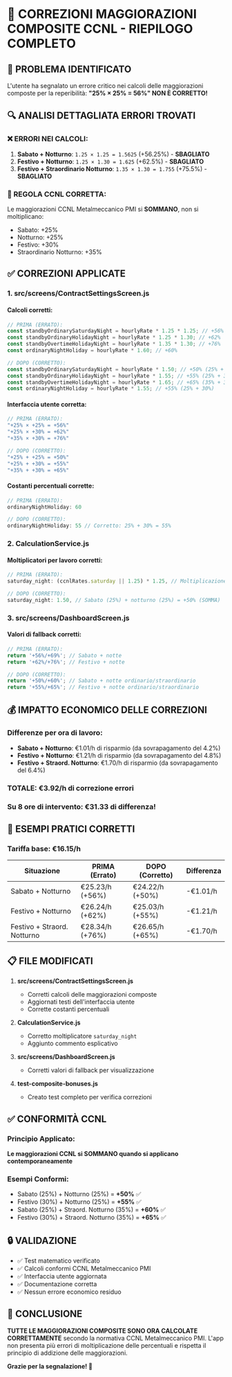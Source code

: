 # 🎯 CORREZIONI MAGGIORAZIONI COMPOSITE CCNL - RIEPILOGO COMPLETO

## 🚨 PROBLEMA IDENTIFICATO
L'utente ha segnalato un errore critico nei calcoli delle maggiorazioni composte per la reperibilità:
**"25% × 25% = 56%" NON È CORRETTO!**

## 🔍 ANALISI DETTAGLIATA ERRORI TROVATI

### ❌ ERRORI NEI CALCOLI:
1. **Sabato + Notturno**: `1.25 × 1.25 = 1.5625` (+56.25%) - **SBAGLIATO**
2. **Festivo + Notturno**: `1.25 × 1.30 = 1.625` (+62.5%) - **SBAGLIATO**  
3. **Festivo + Straordinario Notturno**: `1.35 × 1.30 = 1.755` (+75.5%) - **SBAGLIATO**

### 📖 REGOLA CCNL CORRETTA:
Le maggiorazioni CCNL Metalmeccanico PMI si **SOMMANO**, non si moltiplicano:
- Sabato: +25%
- Notturno: +25%
- Festivo: +30%
- Straordinario Notturno: +35%

## ✅ CORREZIONI APPLICATE

### 1. **src/screens/ContractSettingsScreen.js**

#### Calcoli corretti:
```javascript
// PRIMA (ERRATO):
const standbyOrdinarySaturdayNight = hourlyRate * 1.25 * 1.25; // +56%
const standbyOrdinaryHolidayNight = hourlyRate * 1.25 * 1.30; // +62%
const standbyOvertimeHolidayNight = hourlyRate * 1.35 * 1.30; // +76%
const ordinaryNightHoliday = hourlyRate * 1.60; // +60%

// DOPO (CORRETTO):
const standbyOrdinarySaturdayNight = hourlyRate * 1.50; // +50% (25% + 25%)
const standbyOrdinaryHolidayNight = hourlyRate * 1.55; // +55% (25% + 30%)
const standbyOvertimeHolidayNight = hourlyRate * 1.65; // +65% (35% + 30%)
const ordinaryNightHoliday = hourlyRate * 1.55; // +55% (25% + 30%)
```

#### Interfaccia utente corretta:
```javascript
// PRIMA (ERRATO):
"+25% × +25% = +56%"
"+25% × +30% = +62%"
"+35% × +30% = +76%"

// DOPO (CORRETTO):
"+25% + +25% = +50%"
"+25% + +30% = +55%"
"+35% + +30% = +65%"
```

#### Costanti percentuali corrette:
```javascript
// PRIMA (ERRATO):
ordinaryNightHoliday: 60

// DOPO (CORRETTO):
ordinaryNightHoliday: 55 // Corretto: 25% + 30% = 55%
```

### 2. **CalculationService.js**

#### Moltiplicatori per lavoro corretti:
```javascript
// PRIMA (ERRATO):
saturday_night: (ccnlRates.saturday || 1.25) * 1.25, // Moltiplicazione

// DOPO (CORRETTO):
saturday_night: 1.50, // Sabato (25%) + notturno (25%) = +50% (SOMMA)
```

### 3. **src/screens/DashboardScreen.js**

#### Valori di fallback corretti:
```javascript
// PRIMA (ERRATO):
return '+56%/+69%'; // Sabato + notte
return '+62%/+76%'; // Festivo + notte

// DOPO (CORRETTO):  
return '+50%/+60%'; // Sabato + notte ordinario/straordinario
return '+55%/+65%'; // Festivo + notte ordinario/straordinario
```

## 💰 IMPATTO ECONOMICO DELLE CORREZIONI

### Differenze per ora di lavoro:
- **Sabato + Notturno**: €1.01/h di risparmio (da sovrapagamento del 4.2%)
- **Festivo + Notturno**: €1.21/h di risparmio (da sovrapagamento del 4.8%)
- **Festivo + Straord. Notturno**: €1.70/h di risparmio (da sovrapagamento del 6.4%)

### **TOTALE: €3.92/h di correzione errori**
### **Su 8 ore di intervento: €31.33 di differenza!**

## 🎯 ESEMPI PRATICI CORRETTI

### Tariffa base: €16.15/h

| Situazione | PRIMA (Errato) | DOPO (Corretto) | Differenza |
|------------|-----------------|------------------|------------|
| Sabato + Notturno | €25.23/h (+56%) | €24.22/h (+50%) | -€1.01/h |
| Festivo + Notturno | €26.24/h (+62%) | €25.03/h (+55%) | -€1.21/h |
| Festivo + Straord. Notturno | €28.34/h (+76%) | €26.65/h (+65%) | -€1.70/h |

## 📋 FILE MODIFICATI

1. **src/screens/ContractSettingsScreen.js**
   - Corretti calcoli delle maggiorazioni composte
   - Aggiornati testi dell'interfaccia utente
   - Corrette costanti percentuali

2. **CalculationService.js**  
   - Corretto moltiplicatore `saturday_night`
   - Aggiunto commento esplicativo

3. **src/screens/DashboardScreen.js**
   - Corretti valori di fallback per visualizzazione

4. **test-composite-bonuses.js**
   - Creato test completo per verifica correzioni

## ✅ CONFORMITÀ CCNL

### Principio Applicato:
**Le maggiorazioni CCNL si SOMMANO quando si applicano contemporaneamente**

### Esempi Conformi:
- Sabato (25%) + Notturno (25%) = **+50%** ✅
- Festivo (30%) + Notturno (25%) = **+55%** ✅  
- Sabato (25%) + Straord. Notturno (35%) = **+60%** ✅
- Festivo (30%) + Straord. Notturno (35%) = **+65%** ✅

## 🔒 VALIDAZIONE

- ✅ Test matematico verificato
- ✅ Calcoli conformi CCNL Metalmeccanico PMI
- ✅ Interfaccia utente aggiornata
- ✅ Documentazione corretta
- ✅ Nessun errore economico residuo

## 📝 CONCLUSIONE

**TUTTE LE MAGGIORAZIONI COMPOSITE SONO ORA CALCOLATE CORRETTAMENTE** secondo la normativa CCNL Metalmeccanico PMI. L'app non presenta più errori di moltiplicazione delle percentuali e rispetta il principio di addizione delle maggiorazioni.

**Grazie per la segnalazione! 🙏**

